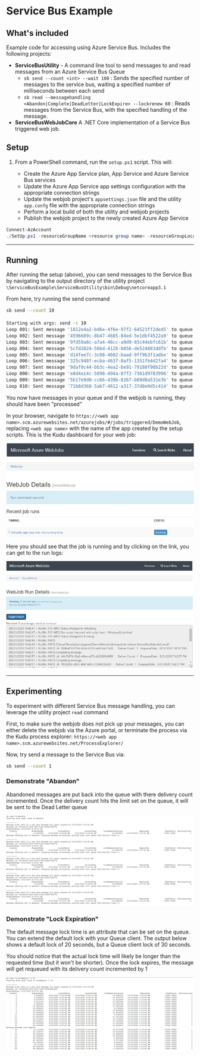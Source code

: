# Service Bus Example

## What's included

Example code for accessing using Azure Service Bus. Includes the following projects:

- **ServiceBusUtility** - A command line tool to send messages to and read messages from an Azure Service Bus Queue
  - `sb send --count <int> --wait 100` : Sends the specified number of messages to the service bus, waiting a specified number of milliseconds between each send
  - `sb read --messagehandling  <Abandon|Complete|DeadLetter|LockExpire> --lockrenew 60` : Reads messages from the Service Bus, with the specified handling of the message. 
- **ServiceBusWebJobCore** A .NET Core implementation of a Service Bus triggered web job.

## Setup

1. From a PowerShell command, run the `setup.ps1` script. This will:

   - Create the Azure App Service plan, App Service and Azure Service Bus services
   - Update the Azure App Service app settings configuration with the appropriate connection strings
   - Update the webjob project's `appsettings.json` file and the utility `app.confg` file with the appropriate connection strings
   - Perform a local build of both the utility and webjob projects
   - Publish the webjob project to the newly created Azure App Service

``` PowerShell
Connect-AzAccount
./SetUp.ps1 -resourceGroupName <resource group name> -resourceGroupLocation <Azure region> -serviceNamePrefix <6 characters>
```

----

## Running

After running the setup (above), you can send messages to the Service Bus by navigating to the output directory of the utility project `\ServiceBusExample\ServiceBusUtility\bin\Debug\netcoreapp3.1`

From here, try running the send command

``` bash
sb send --count 10

Starting with args: send -c 10
Loop 001: Sent message '1812e4a2-bd6e-4f6e-97f2-64523ff2ded5' to queue 'demoqueue'
Loop 002: Sent message '4596609c-8b47-4685-84ed-5e1dbf4522a9' to queue 'demoqueue'
Loop 003: Sent message '9fd59a8c-a7a4-46cc-a9d9-03c44ebfc61b' to queue 'demoqueue'
Loop 004: Sent message '5cfd2824-56bd-412b-b056-de524883ddfb' to queue 'demoqueue'
Loop 005: Sent message 'd14fee7c-3c88-4602-baad-9ff9b3f1adbe' to queue 'demoqueue'
Loop 006: Sent message '325c948f-ecba-4637-8af5-1351fb4d2fa4' to queue 'demoqueue'
Loop 007: Sent message '9daf0c44-bb3c-4ea2-be91-79180f90b22d' to queue 'demoqueue'
Loop 008: Sent message 'e8d4a14c-5898-494a-87f2-7361d9783996' to queue 'demoqueue'
Loop 009: Sent message '5b17e9d0-cc66-439b-8267-b09d0a531e3b' to queue 'demoqueue'
Loop 010: Sent message '71b8d368-5ab7-4612-a317-37d8e0d5c414' to queue 'demoqueue'
```

You now have messages in your queue and if the webjob is running, they should have been "processed"

In your browser, navigate to `https://<web app name>.scm.azurewebsites.net/azurejobs/#/jobs/triggered/DemoWebJob`, replacing `<web app name>` with the name of the app created by the setup scripts. This is the Kudu dashboard for your web job:

![Kudu Webjob dashboard](images/dashboard.jpg)

Here you should see that the job is running and by clicking on the link, you can get to the run logs:

![Kudu Webjob run logs](images/logs.jpg)

----

## Experimenting

To experiment with different Service Bus message handling, you can leverage the utility project `read` command 

First, to make sure the webjob does not pick up your messages, you can either delete the webjob via the Azure portal, or terminate the process via the Kudu process explorer: `https://<web app name>.scm.azurewebsites.net/ProcessExplorer/`

Now, try send a message to the Service Bus via:

``` bash
sb send --count 1
```

### **Demonstrate "Abandon"**

Abandoned messages are put back into the queue with there delivery count incremented. Once the delivery count hits the limit set on the queue, it will be sent to the Dead Letter queue

![Abandon example](images/abandon.jpg)

### **Demonstrate "Lock Expiration"**

The default message lock time is an attribute that can be set on the queue. You can extend the default lock with your Queue client. The output below shows a default lock of 20 seconds, but a Queue client lock of 30 seconds.

You should notice that the actual lock time will likely be longer than the requested time (but it won't be shorter). Once the lock expires, the message will get requeued with its delivery count incremented by 1

![Lock expire example](images/lockexpire.jpg)

